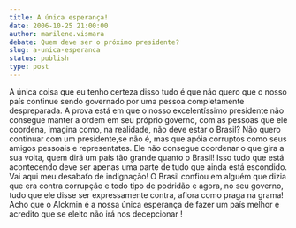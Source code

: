 ```yaml
---
title: A única esperança!
date: 2006-10-25 21:00:00
author: marilene.vismara
debate: Quem deve ser o próximo presidente?
slug: a-unica-esperanca
status: publish 
type: post
---
```


A única coisa que eu tenho certeza disso tudo é que não quero que o nosso país continue sendo governado por uma pessoa completamente despreparada. 
A prova está em que o nosso excelentíssimo presidente não consegue manter a ordem em seu próprio governo, com as pessoas que ele coordena, imagina como, na realidade, não deve estar o Brasil? 
Não quero continuar com um presidente,se não é, mas que apóia corruptos como seus amigos pessoais e representates. 
Ele não consegue coordenar o que gira a sua volta, quem dirá um país tão grande quanto o Brasil! 
Isso tudo que está acontecendo deve ser apenas uma parte de tudo que ainda está escondido. 
Vai aqui meu desabafo de indignação! 
O Brasil confiou em alguém que dizia que era contra corrupção e todo tipo de podridão e agora, no seu governo, tudo que ele disse ser expressamente contra, aflora como praga na grama! 
Acho que o Alckmin é a nossa única esperança de fazer um país melhor e acredito que se eleito não irá nos decepcionar !

